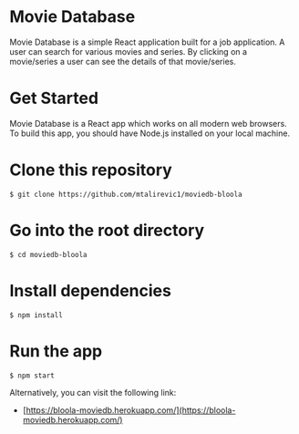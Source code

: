 Movie Database
================

Movie Database is a simple React application built for a job application. A user can search for various movies and series. By clicking on a movie/series a user can see the details of that movie/series.

# Get Started
 Movie Database is a React app which works on all modern web browsers. To build this app, you should have Node.js installed on your local machine.

# Clone this repository
`$ git clone https://github.com/mtalirevic1/moviedb-bloola`

# Go into the root directory
`$ cd moviedb-bloola`

# Install dependencies
`$ npm install`

# Run the app
`$ npm start`

Alternatively, you can visit the following link:
* [https://bloola-moviedb.herokuapp.com/](https://bloola-moviedb.herokuapp.com/)
